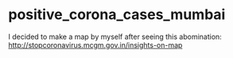 # positive_corona_cases_mumbai
I decided to make a map by myself after seeing this abomination: http://stopcoronavirus.mcgm.gov.in/insights-on-map

